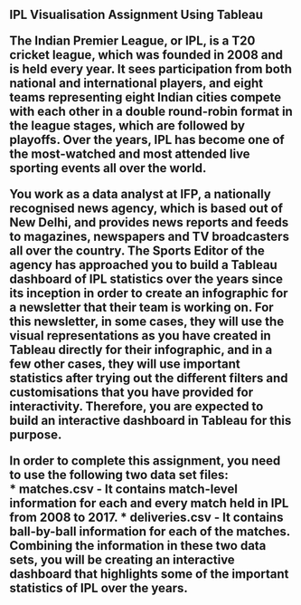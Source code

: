 <h2> IPL Visualisation Assignment Using Tableau <br>

<p> The Indian Premier League, or IPL, is a T20 cricket league, which was founded in 2008 and is held every year. It sees participation from both national and international players, and eight teams representing eight Indian cities compete with each other in a double round-robin format in the league stages, which are followed by playoffs. Over the years, IPL has become one of the most-watched and most attended live sporting events all over the world.</p>

<p> You work as a data analyst at IFP, a nationally recognised news agency, which is based out of New Delhi, and provides news reports and feeds to magazines, newspapers and TV broadcasters all over the country. The Sports Editor of the agency has approached you to build a Tableau dashboard of IPL statistics over the years since its inception in order to create an infographic for a newsletter that their team is working on. For this newsletter, in some cases, they will use the visual representations as you have created in Tableau directly for their infographic, and in a few other cases, they will use important statistics after trying out the different filters and customisations that you have provided for interactivity. Therefore, you are expected to build an interactive dashboard in Tableau for this purpose.</p>

<p> In order to complete this assignment, you need to use the following two data set files: <br>
* matches.csv - It contains match-level information for each and every match held in IPL from 2008 to 2017.
* deliveries.csv - It contains ball-by-ball information for each of the matches. <br>
Combining the information in these two data sets, you will be creating an interactive dashboard that highlights some of the important statistics of IPL over the years. </p>
